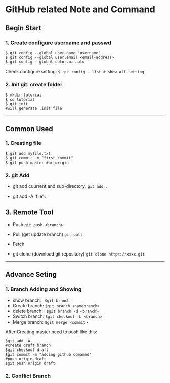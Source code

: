 # GitHub related Note and Command

## Begin Start

### 1. Create configure username and passwd

```
$ git config --global user.name "username"
$ git config --global user.email <email-address>
$ git config --global color.ui auto
```

Check configure setting: `$ git config --list # show all setting`

### 2. Init git: create folder

``` 
$ mkdir tutorial
$ cd tutorial
$ git init
#will generate .init file
```

---



## Common Used

### 1. Creating file

```
$ git add myfile.txt
$ git commit -m "first commit"
$ git push master #or origin
```

### 2. git Add

- git add cuurrent and sub-directory: `git add .`

- git add -A 'file' :

## 3. Remote Tool

- Push `git push <branch>`

- Pull  (get update branch) `git pull`

- Fetch 

- git clone (download git repository) `git clone https://xxxx.git`

---

 

## Advance  Seting

### 1. Branch Adding and Showing

- show branch: ` $git branch`
- Create branch: `$git branch <namebranch>`
- delete branch: ` $git branch -d <branch>`
- Switch branch: `$git checkout -b <branch>`
- Merge branch: `$git merge <commit>`

After Creating master need to push like this:

```
$git add -A 
#create draft branch
$git checkout draft
$git commit -m "adding github comamnd"
#push origin draft
$git push origin draft
```



### 2. Conflict  Branch

### 


